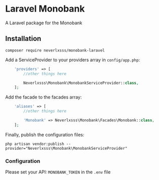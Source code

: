 # Laravel Monobank
A Laravel package for the Monobank

## Installation
```
composer require neverlxsss/monobank-laravel
```

Add a ServiceProvider to your providers array in `config/app.php`:
```php
    'providers' => [
    	//other things here

    	Neverlxsss\Monobank\MonobankServiceProvider::class,
    ];
```

Add the facade to the facades array:
```php
    'aliases' => [
    	//other things here

    	'Monobank' => Neverlxsss\Monobank\Facades\Monobank::class,
    ];
```

Finally, publish the configuration files:
```
php artisan vendor:publish --provider="Neverlxsss\Monobank\MonobankServiceProvider"
```

### Configuration
Please set your API: `MONOBANK_TOKEN` in the `.env` file 
